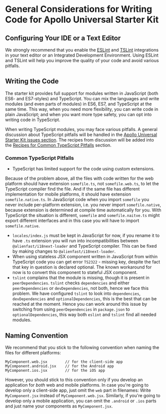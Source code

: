 # General Considerations for Writing Code for Apollo Universal Starter Kit

## Configuring Your IDE or a Text Editor

We strongly recommend that you enable the [ESLint] and [TSLint] integrations in your text editor or an Integrated Development Environment. Using ESLint and TSLint will help you improve the quality of your code and avoid various pitfalls.

## Writing the Code

The starter kit provides full support for modules written in JavaScript (both ES6- and ES7-styles) and TypeScript. You can mix the languages and write modules (and even parts of modules) in ES6, ES7, and TypeScript at the same time. This way, when you need more flexibility, you can write code in plain JavaScript; and when you want more type safety, you can opt into writing code in TypeScript.

When writing TypeScript modules, you may face various pitfalls. A general discussion about TypeScript pitfalls will be handled in the [Apollo Universal Starter Kit issues section]. The recipes from discussion will be added into the [Recipes for Common TypeScript Pitfalls](#common-typescript-pitfalls) section.

### Common TypeScript Pitfalls

* TypeScript has limited support for the code using custom extensions. 

Because of the problem above, all the files with code written for the web platform should have extension `somefile.ts`, not `somefile.web.ts`, to let the TypeScript compiler find the file. And if the same file has different implementation for mobile platforms, it should have extension `somefile.native.ts`. In 
JavaScript code when you import `somefile` you never include per-platform extension, i.e. you never import 
`somefile.native`, because extension is determined at compile time automatically for you. With TypeScript the situation is different, `somefile` and `somefile.naitve.ts` might export different interfaces and in this case you will have to import `somefile.native`.
- `locales/index.js` must be kept in JavaScript for now, if you rename it to have `.ts` extension you will run into 
incompatibilities between `@alienfast/i18next-loader` and TypeScript compiler. This can be fixed by making changes to `@alienfast/i18next-loader`.
- When using stateless JSX component written in JavaScript from within TypeScript code you can get error `TS2322` - 
missing key, despite the fact that key in question is declared optional. The known workaround for now is to convert this component to stateful JSX component.
- `tslint` complains that the module is missing, though it is present in `peerDependencies`. `tslint` checks 
`dependencies` and either `peerDependencies` or `devDependencies`, not both, hence we face this problem. We have 
configured `tslint` to look into `dependencies`, `devDependencies` and `optionalDependencies`, this is the best that can be reached at the moment. Hence you can work around this issue by switching from using `peerDependencies` in 
`package.json` to `optionalDependencies`, this way both `eslint` and `tslint` find all needed modules.

## Naming Convention

We recommend that you stick to the following convention when naming the files for different platforms:

```
MyComponent.web.jsx        // for the client-side app
MyComponent.android.jsx    // for the Android app
MyComponent.ios.jsx        // for the iOS app
```

However, you should stick to this convention only if you develop an application for _both_ web and mobile platforms. In case you're going to develop only a client-side app, just omit the `web` part in filenames: Write `MyComponent.jsx` instead of `MyComponent.web.jsx`. Similarly, if you're going to develop only a mobile application, you can omit the `.android` or `.ios` parts and just name your components as `MyComponent.jsx`.

[eslint]: https://eslint.org/
[tslint]: https://palantir.github.io/tslint/
[apollo universal starter kit issues section]: https://github.com/sysgears/apollo-universal-starter-kit/issues/785